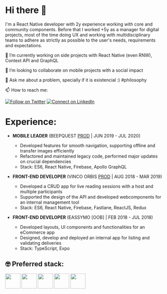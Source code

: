 # Hi there 👋 

I'm a React Native developer with 2y experience working with core and community components. Before that I worked +5y as a manager for digital projects, most of the time doing UX and working with multidisciplinary teams to adhere as strictly as possible to the user's needs, requirements and expectations.

  <p>🌱  I’m currently working on side projects with React Native (even RNW), Context API and GraphQL</p>
  <p>👯  I’m looking to collaborate on mobile projects with a social impact</p>  
  <p>💬  Ask me about a problem, specially if it is existencial :) #philosophy</p>  

📫 How to reach me:

[![Follow on Twitter](https://img.shields.io/badge/--twitter?label=Twitter&logo=Twitter&style=social)](https://twitter.com/salvariable) [![Connect on LinkedIn](https://img.shields.io/badge/--linkedin?label=LinkedIn&logo=LinkedIn&style=social)](https://www.linkedin.com/in/salvadorbolanos)

# Experience:

* **MOBILE LEADER**
    (BEEPQUEST [PROD](https://play.google.com/store/apps/details?id=com.beepquestnew&showAllReviews=true) | JUN 2019 - JUL 2020)
    * Developed features for smooth navigation, supporting offline and transfer images efficiently
    * Refactored and maintained legacy code, performed major updates on crucial dependencies
    * Stack: ES6, React Native, Firebase, Apollo GraphQL

* **FRONT-END DEVELOPER**
    (VINCO ORBIS [PROD](https://play.google.com/store/apps/details?id=com.re.refuah) | AUG 2018 - MAR 2019)
    * Developed a CRUD app for live reading sessions with a host and multiple participants
    * Supported the design of the API and developed webcomponents for an internal management tool
    * Stack: ES6, React Native, Firebase, Fastlane, ReactJS, Redux

* **FRONT-END DEVELOPER**
    (EASSYMO [OOB] | FEB 2018 - JUL 2018)
    * Developed layouts, UI components and functionalities for an eCommerce app 
    * Designed, develop and deployed an internal app for listing and validating deliveries
    * Stack: TypeScript, Expo

## :nerd_face: Preferred stack:

<span>
  <img height="48px" src="https://cdn.svgporn.com/logos/javascript.svg">
  <img height="48px" src="https://cdn.svgporn.com/logos/react.svg">
  <img height="48px" src="https://cdn.svgporn.com/logos/firebase.svg">
  <img height="48px" src="https://cdn.svgporn.com/logos/graphql.svg">
  <img height="48px" src="https://cdn.svgporn.com/logos/aws.svg">
</span>
